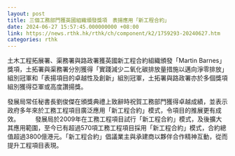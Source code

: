 ```yaml
---
layout: post
title: 三個工務部門獲英國組織頒發獎項　表揚應用「新工程合約」
date: 2024-06-27 15:57:45.000000000 +08:00
link: https://news.rthk.hk/rthk/ch/component/k2/1759293-20240627.htm
categories: rthk
---
```


土木工程拓展署、渠務署與路政署獲英國新工程合約組織頒發「Martin Barnes」獎項，土拓署與渠務署分別獲得「實踐減少二氧化碳排放量措施以邁向淨零排放」組別冠軍和「表揚項目的卓越性及創新」組別冠軍，土拓署與路政署亦於多個獎項組別獲得亞軍或高度讚揚獎。

發展局常任秘書長劉俊傑在頒獎典禮上致辭時祝賀工務部門獲得卓越成績，並表示政府多年來於工務工程項目廣泛應用「新工程合約」模式，令項目的推展更有成效。
　　 
發展局於2009年在工務工程項目試行「新工程合約」模式，及後擴大其應用範圍，至今已有超過570項工務工程項目採用「新工程合約」模式，合約總值超過3800億港元。「新工程合約」倡議業主與承建商以夥伴合作精神互動，從而提升工程項目表現。
